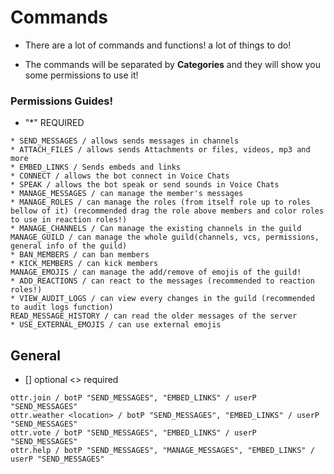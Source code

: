 # Commands

* There are a lot of commands and functions! a lot of things to do!

* The commands will be separated by **Categories** and they will show you some permissions to use it!

### Permissions Guides!

* "*" REQUIRED

```
* SEND_MESSAGES / allows sends messages in channels            
* ATTACH_FILES / allows sends Attachments or files, videos, mp3 and more
* EMBED_LINKS / Sends embeds and links
* CONNECT / allows the bot connect in Voice Chats
* SPEAK / allows the bot speak or send sounds in Voice Chats
* MANAGE_MESSAGES / can manage the member's messages
* MANAGE_ROLES / can manage the roles (from itself role up to roles bellow of it) (recommended drag the role above members and color roles to use in reaction roles!)
* MANAGE_CHANNELS / Can manage the existing channels in the guild
MANAGE_GUILD / can manage the whole guild(channels, vcs, permissions, general info of the guild)
* BAN_MEMBERS / can ban members
* KICK_MEMBERS / can kick members
MANAGE_EMOJIS / can manage the add/remove of emojis of the guild!
* ADD_REACTIONS / can react to the messages (recommended to reaction roles!)
* VIEW_AUDIT_LOGS / can view every changes in the guild (recommended to audit logs function)
READ_MESSAGE_HISTORY / can read the older messages of the server
* USE_EXTERNAL_EMOJIS / can use external emojis
```


## General

* [] optional <> required

```
ottr.join / botP "SEND_MESSAGES", "EMBED_LINKS" / userP "SEND_MESSAGES"
ottr.weather <location> / botP "SEND_MESSAGES", "EMBED_LINKS" / userP "SEND_MESSAGES"
ottr.vote / botP "SEND_MESSAGES", "EMBED_LINKS" / userP "SEND_MESSAGES"
ottr.help / botP "SEND_MESSAGES", "MANAGE_MESSAGES", "EMBED_LINKS" / userP "SEND_MESSAGES"
```

